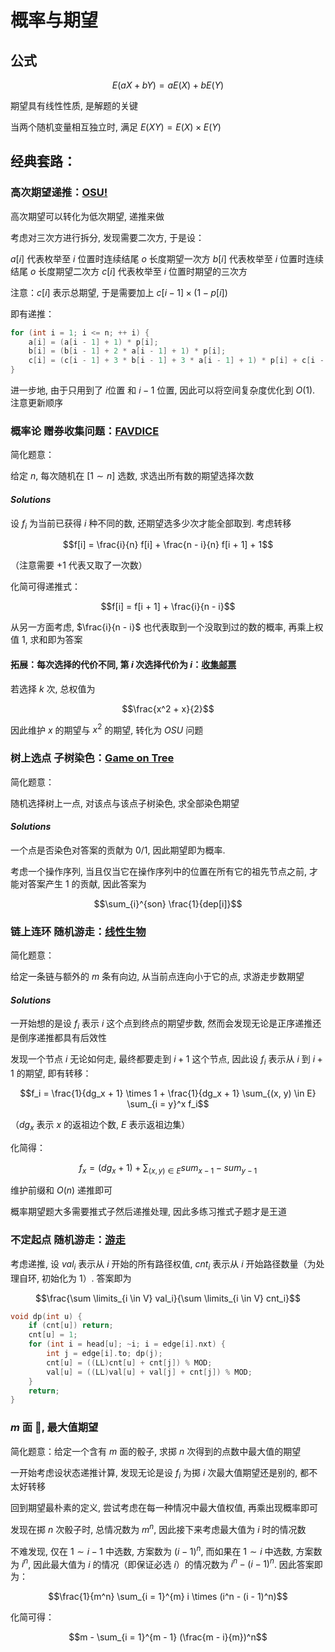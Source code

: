 # 概率与期望

## 公式

$$E(aX + bY) = a E(X) + b E(Y)$$

期望具有线性性质, 是解题的关键

当两个随机变量相互独立时, 满足 $E(XY) = E(X) \times E(Y)$


## 经典套路：

### 高次期望递推：[OSU!](https://www.luogu.com.cn/problem/P1654)

高次期望可以转化为低次期望, 递推来做

考虑对三次方进行拆分, 发现需要二次方, 于是设：

$a[i]$ 代表枚举至 $i$ 位置时连续结尾 $o$ 长度期望一次方
$b[i]$ 代表枚举至 $i$ 位置时连续结尾 $o$ 长度期望二次方
$c[i]$ 代表枚举至 $i$ 位置时期望的三次方

注意：$c[i]$ 表示总期望, 于是需要加上 $c[i - 1] \times (1 - p[i])$

即有递推：

```cpp
for (int i = 1; i <= n; ++ i) {
    a[i] = (a[i - 1] + 1) * p[i];
    b[i] = (b[i - 1] + 2 * a[i - 1] + 1) * p[i];
    c[i] = (c[i - 1] + 3 * b[i - 1] + 3 * a[i - 1] + 1) * p[i] + c[i - 1] * (1 - p[i]);
}
```

进一步地, 由于只用到了 $i$位置 和 $i - 1$ 位置, 因此可以将空间复杂度优化到 $O(1)$. 注意更新顺序

### 概率论 赠券收集问题：[FAVDICE](https://www.luogu.com.cn/problem/SP1026)

简化题意：

给定 $n$, 每次随机在 $[1 \sim n]$ 选数, 求选出所有数的期望选择次数

#### $Solutions$

设 $f_i$ 为当前已获得 $i$ 种不同的数, 还期望选多少次才能全部取到. 考虑转移

$$f[i] = \frac{i}{n} f[i] + \frac{n - i}{n} f[i + 1] + 1$$

（注意需要 $+ 1$ 代表又取了一次数）

化简可得递推式：

$$f[i] = f[i + 1] + \frac{i}{n - i}$$

从另一方面考虑, $\frac{i}{n - i}$ 也代表取到一个没取到过的数的概率, 再乘上权值 $1$, 求和即为答案


#### 拓展：每次选择的代价不同, 第 $i$ 次选择代价为 $i$：[收集邮票](https://www.luogu.com.cn/problem/P4550)

若选择 $k$ 次, 总权值为 

$$\frac{x^2 + x}{2}$$

因此维护 $x$ 的期望与 $x^2$ 的期望, 转化为 $OSU$ 问题

### 树上选点 子树染色：[Game on Tree](http://codeforces.com/problemset/problem/280/C)

简化题意：

随机选择树上一点, 对该点与该点子树染色, 求全部染色期望

#### $Solutions$ 

一个点是否染色对答案的贡献为 $0 / 1$, 因此期望即为概率. 

考虑一个操作序列, 当且仅当它在操作序列中的位置在所有它的祖先节点之前, 才能对答案产生 $1$ 的贡献, 因此答案为 

$$\sum_{i}^{son} \frac{1}{dep[i]}$$

### 链上连环 随机游走：[线性生物](https://www.luogu.com.cn/problem/P6835)

简化题意：

给定一条链与额外的 $m$ 条有向边, 从当前点连向小于它的点, 求游走步数期望

#### $Solutions$ 

一开始想的是设 $f_i$ 表示 $i$ 这个点到终点的期望步数, 然而会发现无论是正序递推还是倒序递推都具有后效性

发现一个节点 $i$ 无论如何走, 最终都要走到 $i + 1$ 这个节点, 因此设 $f_i$ 表示从 $i$ 到 $i + 1$ 的期望, 即有转移：

$$f_i = \frac{1}{dg_x + 1} \times 1 + \frac{1}{dg_x + 1} \sum_{(x, y) \in E} \sum_{i = y}^x f_i$$

（$dg_x$ 表示 $x$ 的返祖边个数, $E$ 表示返祖边集）

化简得：

$$f_x = (dg_x + 1) + \sum_{(x, y) \in E} sum_{x - 1} - sum_{y - 1}$$

维护前缀和 $O(n)$ 递推即可

概率期望题大多需要推式子然后递推处理, 因此多练习推式子题才是王道

### 不定起点 随机游走：[游走](https://www.luogu.com.cn/problem/P6154)

考虑递推, 设 $val_i$ 表示从 $i$ 开始的所有路径权值, $cnt_i$ 表示从 $i$ 开始路径数量（为处理自环, 初始化为 $1$）. 答案即为 

$$\frac{\sum \limits_{i \in V} val_i}{\sum \limits_{i \in V} cnt_i}$$

```cpp
void dp(int u) {
	if (cnt[u]) return;
	cnt[u] = 1;
	for (int i = head[u]; ~i; i = edge[i].nxt) {
		int j = edge[i].to; dp(j);
		cnt[u] = ((LL)cnt[u] + cnt[j]) % MOD;
		val[u] = ((LL)val[u] + val[j] + cnt[j]) % MOD;
	}
	return;
}
```

### $m$ 面 🎲, 最大值期望

简化题意：给定一个含有 $m$ 面的骰子, 求掷 $n$ 次得到的点数中最大值的期望

一开始考虑设状态递推计算, 发现无论是设 $f_i$ 为掷 $i$ 次最大值期望还是别的, 都不太好转移

回到期望最朴素的定义, 尝试考虑在每一种情况中最大值权值, 再乘出现概率即可

发现在掷 $n$ 次骰子时, 总情况数为 $m^n$, 因此接下来考虑最大值为 $i$ 时的情况数

不难发现, 仅在 $1 \sim i - 1$ 中选数, 方案数为 $(i - 1)^n$, 而如果在 $1 \sim i$ 中选数, 方案数为 $i^n$, 因此最大值为 $i$ 的情况（即保证必选 $i$）的情况数为 $i^n - (i - 1)^n$. 因此答案即为：

$$\frac{1}{m^n} \sum_{i = 1}^{m} i \times (i^n - (i - 1)^n)$$

化简可得：

$$m - \sum_{i = 1}^{m - 1} (\frac{m - i}{m})^n$$